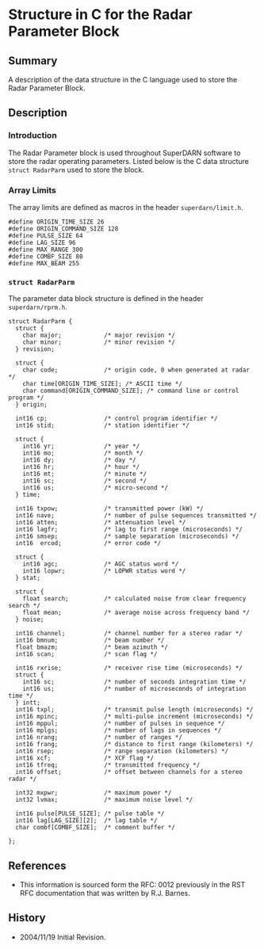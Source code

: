 <!--
(C) copyright 2020 VT SuperDARN, Virginia Polytechnic Institute & State University
author: Kevin Sterne
-->

# Structure in C for the Radar Parameter Block

## Summary

A description of the data structure in the C language used to store the Radar Parameter Block.

## Description

### Introduction
The Radar Parameter block is used throughout SuperDARN software to store the radar operating parameters. Listed below is the C data structure <code>struct RadarParm</code> used to store the block.

### Array Limits

The array limits are defined as macros in the header `superdarn/limit.h`.

```
#define ORIGIN_TIME_SIZE 26
#define ORIGIN_COMMAND_SIZE 128
#define PULSE_SIZE 64    
#define LAG_SIZE 96	       
#define MAX_RANGE 300	
#define COMBF_SIZE 80       
#define MAX_BEAM 255
```

### `struct RadarParm`

The parameter data block structure is defined in the header `superdarn/rprm.h`.
```
struct RadarParm {
  struct {
    char major;            /* major revision */
    char minor;            /* minor revision */
  } revision;

  struct {
    char code;             /* origin code, 0 when generated at radar */
    char time[ORIGIN_TIME_SIZE]; /* ASCII time */
    char command[ORIGIN_COMMAND_SIZE]; /* command line or control program */
  } origin;

  int16 cp;                /* control program identifier */     
  int16 stid;              /* station identifier */

  struct {
    int16 yr;              /* year */
    int16 mo;              /* month */
    int16 dy;              /* day */
    int16 hr;              /* hour */
    int16 mt;              /* minute */
    int16 sc;              /* second */
    int16 us;              /* micro-second */
  } time;

  int16 txpow;             /* transmitted power (kW) */
  int16 nave;              /* number of pulse sequences transmitted */
  int16 atten;             /* attenuation level */
  int16 lagfr;             /* lag to first range (microseconds) */
  int16 smsep;             /* sample separation (microseconds) */
  int16  ercod;            /* error code */
           
  struct {
    int16 agc;             /* AGC status word */
    int16 lopwr;           /* LOPWR status word */
  } stat;

  struct {
    float search;          /* calculated noise from clear frequency search */
    float mean;            /* average noise across frequency band */
  } noise;

  int16 channel;           /* channel number for a stereo radar */
  int16 bmnum;             /* beam number */
  float bmazm;             /* beam azimuth */
  int16 scan;              /* scan flag */
 
  int16 rxrise;            /* receiver rise time (microseconds) */
  struct {
    int16 sc;              /* number of seconds integration time */
    int16 us;              /* number of microseconds of integration time */
  } intt;   
  int16 txpl;              /* transmit pulse length (microseconds) */
  int16 mpinc;             /* multi-pulse increment (microseconds) */
  int16 mppul;             /* number of pulses in sequence */
  int16 mplgs;             /* number of lags in sequences */
  int16 nrang;             /* number of ranges */
  int16 frang;             /* distance to first range (kilometers) */
  int16 rsep;              /* range separation (kilometers) */
  int16 xcf;               /* XCF flag */
  int16 tfreq;             /* transmitted frequency */
  int16 offset;            /* offset between channels for a stereo radar */

  int32 mxpwr;             /* maximum power */
  int32 lvmax;             /* maximum noise level */

  int16 pulse[PULSE_SIZE]; /* pulse table */
  int16 lag[LAG_SIZE][2];  /* lag table */
  char combf[COMBF_SIZE];  /* comment buffer */

}; 
``` 

## References

- This information is sourced form the RFC: 0012 previously in the RST RFC documentation that was written by R.J. Barnes.

## History

- 2004/11/19  Initial Revision.


